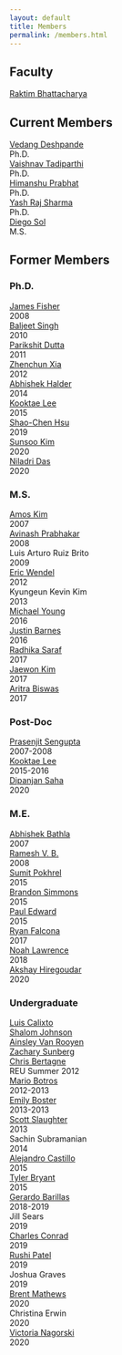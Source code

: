 ```yaml
---
layout: default
title: Members
permalink: /members.html
---
```


## Faculty
[Raktim Bhattacharya](http://engineering.tamu.edu/aerospace/people/rbhattacharya)
<!--- [Full CV](/pdfs/raktim-cv.pdf) -->

## Current Members
<div class="former_students">
  <div><a href ="https://www.linkedin.com/in/vedang-deshpande"> Vedang Deshpande </a> <br> <year>Ph.D.</year></div>
  <div><a href ="https://www.linkedin.com/in/vaishnav-tadiparthi-0453b923"> Vaishnav Tadiparthi </a><br> <year>Ph.D.</year></div>
  <div><a href ="https://www.linkedin.com/in/himanshu-prabhat-2a5ba82b"> Himanshu Prabhat </a><br> <year>Ph.D.</year></div>
  <div><a href ="https://www.linkedin.com/in/yash-raj-sharma-874835140/"> Yash Raj Sharma </a><br> <year>Ph.D.</year></div>
  <div><a href ="https://www.linkedin.com/in/diego-sol-073bb1148/"> Diego Sol </a><br> <year>M.S.</year></div>
</div>

## Former Members
### Ph.D.
<div class="former_students">
  <div><a href="https://www.linkedin.com/in/james-fisher-0ba9798b">James Fisher</a> <br> <year>2008</year></div>
  <div><a href="https://www.linkedin.com/in/baljeet-singh-9039b818">Baljeet Singh</a> <br> <year>2010</year></div>
  <div><a href ="https://www.linkedin.com/in/parikshit-dutta-7a862b13"> Parikshit Dutta </a> <br> <year>2011</year></div>
  <div><a href ="http://www.linkedin.com/pub/zhenchun-xia/10/633/129"> Zhenchun Xia </a><br> <year>2012</year></div>
  <div><a href = "https://www.abhishekhalder.org">Abhishek Halder </a> <br> <year>2014</year></div>
  <div><a href ="https://sites.google.com/view/kooktaelee"> Kooktae Lee </a> <br> <year>2015</year> </div>
  <div><a href ="https://www.linkedin.com/in/shaochenhsu"> Shao-Chen Hsu </a> <br> <year>2019</year></div>
  <div><a href="https://www.linkedin.com/in/sunsoo-kim-1222a511b">Sunsoo Kim</a> <br> <year>2020</year></div>
  <div><a href="https://www.linkedin.com/in/niladri-das">Niladri Das</a> <br> <year>2020</year></div>
</div>

### M.S.

<div class="former_students">
    <div><a href="http://www.linkedin.com/pub/amos-kim/2b/63a/69"> Amos Kim</a><br> <year>2007</year> </div>
    <div><a href="http://www.linkedin.com/pub/avinash-prabhakar/4/3b3/464"> Avinash Prabhakar</a><br> <year>2008</year> </div>
    <div>Luis Arturo Ruiz Brito <br> <year>2009</year></div>
    <div><a href="http://www.linkedin.com/in/ericdbw">Eric Wendel </a> <br> <year>2012</year></div>
     <div>Kyungeun Kevin Kim <br> <year>2013</year></div>
     <div><a href = "http://www.linkedin.com/pub/michael-young/76/119/738?trk=pub-pbmap">Michael Young</a> <br> <year>2016</year></div>
     <div><a href = "https://www.linkedin.com/in/justinbarnes2013">Justin Barnes</a> <br> <year>2016</year> </div>
     <div><a href = "https://in.linkedin.com/in/radhika-saraf-93232498">Radhika Saraf</a> <br> <year>2017</year></div>
    <div><a href = "https://www.linkedin.com/in/jwkim8804">Jaewon Kim</a><br> <year>2017</year></div>
    <div><a href = "https://www.linkedin.com/in/aritrabiswas">Aritra Biswas</a><br> <year>2017</year></div>
</div>

### Post-Doc

<div class="former_students">
<div> <a href = "http://www.linkedin.com/in/prasenjitsengupta">Prasenjit Sengupta </a> <br> <year>2007-2008</year></div>
<div> <a href = "https://sites.google.com/view/kooktaelee">Kooktae Lee </a> <br> <year>2015-2016</year></div>
<div><a href ="http://linkedin.com/in/dipanjan-saha-37b53829"> Dipanjan Saha </a> <br> <year>2020</year></div>
</div>

### M.E.

<div class="former_students">
<div><a href="https://www.linkedin.com/in/abhishekbathla"> Abhishek Bathla </a><br> <year> 2007</year></div>
<div><a href="https://www.linkedin.com/in/vbramesh"> Ramesh V. B. </a> <br> <year> 2008</year></div>
<div><a href="https://www.linkedin.com/in/sumit-pokhrel-a60a7a66">Sumit Pokhrel</a><br> <year> 2015</year></div>
<div><a href="https://www.linkedin.com/in/brandon-simmons-928637b2">Brandon Simmons</a> <br> <year> 2015</year></div>
<div><a href="https://www.linkedin.com/in/pauldedward">Paul Edward </a> <br> <year>2015</year></div>
<div><a href="https://www.linkedin.com/in/ryan-falcona-952316146/">Ryan Falcona</a> <br> <year> 2017</year></div>
<div><a href="https://www.linkedin.com/in/noah-lawrence-abab34171">Noah Lawrence</a> <br> <year> 2018</year></div>
<div><a href="https://www.linkedin.com/in/akshay-hiregoudar/">Akshay Hiregoudar</a> <br> <year> 2020</year></div>
</div>

### Undergraduate
<div class="former_students">
      <div><a href="https://www.linkedin.com/in/luisfcalixto/">Luis Calixto</a> <br> <year> </year></div>
      <div><a href="http://www.linkedin.com/pub/shalom-johnson/25/135/55">Shalom Johnson</a><br> <year> </year></div>
      <div><a href="http://www.linkedin.com/pub/ainsley-van-rooyen/32/59b/715">Ainsley Van Rooyen</a><br> <year> </year></div>
      <div><a href="http://www.linkedin.com/pub/zachary-sunberg/24/669/540">Zachary Sunberg</a><br> <year> </year></div>
      <div><a href="http://www.linkedin.com/pub/christopher-bertagne/63/2b9/711">Chris Bertagne</a> <br> <year>REU Summer 2012</year></div>
      <div><a href="http://www.linkedin.com/pub/mario-botros/51/6b2/559">Mario Botros</a> <br> <year>2012-2013</year></div>
      <div><a href="http://www.linkedin.com/pub/emily-boster/80/183/b89">Emily Boster</a> <br> <year>2013-2013</year></div>
      <div><a href="http://www.linkedin.com/pub/scott-slaughter/31/4a9/ba0">Scott Slaughter</a> <br> <year>2013</year></div>
      <div>Sachin Subramanian <br> <year>2014</year></div>
      <div><a href="https://www.linkedin.com/in/alejandrojcastillo/">Alejandro Castillo</a> <br> <year>2015</year></div>
      <div><a href="https://www.linkedin.com/in/tyler-bryant-191125b0/">Tyler Bryant</a> <br> <year>2015</year></div>
      <div><a href="https://www.linkedin.com/in/gerardo-javier-barillas-0b1b9296/">Gerardo Barillas</a> <br> <year>2018-2019</year></div>
      <div>Jill Sears <br> <year>2019</year></div>
      <div><a href="https://www.linkedin.com/in/charles-conrad-5a0791155/">Charles Conrad</a> <br> <year>2019</year></div>
      <div><a href="https://www.linkedin.com/in/rushi-patel-97071b19b/">Rushi Patel</a> <br> <year>2019</year></div>
      <div>Joshua Graves <br> <year>2019</year></div>
      <div><a href="https://www.linkedin.com/in/brent-mathews-b2724017a/">Brent Mathews</a> <br> <year>2020</year></div>
      <div>Christina Erwin <br> <year>2020</year></div>
      <div><a href="https://www.linkedin.com/in/victoria-n-485311aa/">Victoria Nagorski</a> <br> <year>2020</year></div>
    </div>
